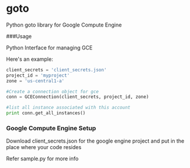 goto
=====

Python goto library for Google Compute Engine

###Usage

Python Interface for managing GCE

Here's an example:

```python
client_secrets = 'client_secrets.json'
project_id = 'myproject'
zone = 'us-central1-a'

#Create a connection object for gce
conn = GCEConnection(client_secrets, project_id, zone)

#list all instance associated with this account
print conn.get_all_instances()

```

### Google Compute Engine Setup

Download client_secrets.json for the google engine project and put in the place where your code resides 

Refer sample.py for more info


